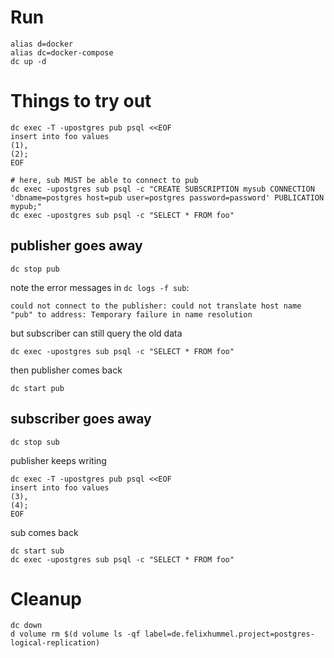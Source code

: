 # Run
```
alias d=docker
alias dc=docker-compose
dc up -d
```


# Things to try out
```
dc exec -T -upostgres pub psql <<EOF
insert into foo values
(1),
(2);
EOF

# here, sub MUST be able to connect to pub
dc exec -upostgres sub psql -c "CREATE SUBSCRIPTION mysub CONNECTION 'dbname=postgres host=pub user=postgres password=password' PUBLICATION mypub;"
dc exec -upostgres sub psql -c "SELECT * FROM foo"
```

## publisher goes away
```
dc stop pub
```
note the error messages in `dc logs -f sub`:
```
could not connect to the publisher: could not translate host name "pub" to address: Temporary failure in name resolution
```
but subscriber can still query the old data
```
dc exec -upostgres sub psql -c "SELECT * FROM foo"
```
then publisher comes back
```
dc start pub
```

## subscriber goes away
```
dc stop sub
```
publisher keeps writing
```
dc exec -T -upostgres pub psql <<EOF
insert into foo values
(3),
(4);
EOF
```
sub comes back
```
dc start sub
dc exec -upostgres sub psql -c "SELECT * FROM foo"
```


# Cleanup
```
dc down
d volume rm $(d volume ls -qf label=de.felixhummel.project=postgres-logical-replication)
```

